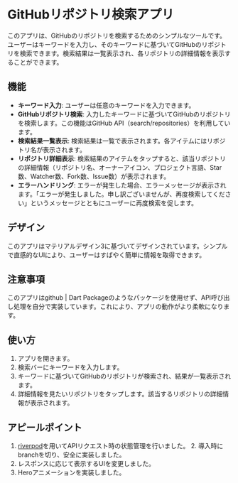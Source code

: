 # GitHubリポジトリ検索アプリ

このアプリは、GitHubのリポジトリを検索するためのシンプルなツールです。ユーザーはキーワードを入力し、そのキーワードに基づいてGitHubのリポジトリを検索できます。検索結果は一覧表示され、各リポジトリの詳細情報を表示することができます。

## 機能

- **キーワード入力**: ユーザーは任意のキーワードを入力できます。
- **GitHubリポジトリ検索**: 入力したキーワードに基づいてGitHubのリポジトリを検索します。この機能はGitHub API（search/repositories）を利用しています。
- **検索結果一覧表示**: 検索結果は一覧で表示されます。各アイテムにはリポジトリ名が表示されます。
- **リポジトリ詳細表示**: 検索結果のアイテムをタップすると、該当リポジトリの詳細情報（リポジトリ名、オーナーアイコン、プロジェクト言語、Star数、Watcher数、Fork数、Issue数）が表示されます。
- **エラーハンドリング**: エラーが発生した場合、エラーメッセージが表示されます。「エラーが発生しました。申し訳ございませんが、再度検索してください」というメッセージとともにユーザーに再度検索を促します。

## デザイン

このアプリはマテリアルデザイン3に基づいてデザインされています。シンプルで直感的なUIにより、ユーザーはすばやく簡単に情報を取得できます。

## 注意事項

このアプリはgithub | Dart Packageのようなパッケージを使用せず、API呼び出し処理を自分で実装しています。これにより、アプリの動作がより柔軟になります。

## 使い方

1. アプリを開きます。
2. 検索バーにキーワードを入力します。
3. キーワードに基づいてGitHubのリポジトリが検索され、結果が一覧表示されます。
4. 詳細情報を見たいリポジトリをタップします。該当するリポジトリの詳細情報が表示されます。


## アピールポイント
1. [riverpod](https://riverpod.dev/ja/)を用いてAPIリクエスト時の状態管理を行いました。
   2. 導入時にbranchを切り、安全に実装しました。
2. レスポンスに応じて表示するUIを変更しました。
3. Heroアニメーションを実装しました。

